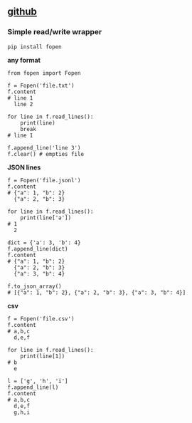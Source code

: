 ## [github](https://github.com/chemtrails/filetools)
### Simple read/write wrapper

`pip install fopen`

**any format**
```
from fopen import Fopen

f = Fopen('file.txt')
f.content
# line 1
  line 2

for line in f.read_lines():
    print(line)
    break
# line 1

f.append_line('line 3')
f.clear() # empties file
```

**JSON lines**
```
f = Fopen('file.jsonl')
f.content
# {"a": 1, "b": 2}
  {"a": 2, "b": 3}

for line in f.read_lines():
    print(line['a'])
# 1
  2

dict = {'a': 3, 'b': 4}
f.append_line(dict)
f.content
# {"a": 1, "b": 2}
  {"a": 2, "b": 3}
  {"a": 3, "b": 4}

f.to_json_array()
# [{"a": 1, "b": 2}, {"a": 2, "b": 3}, {"a": 3, "b": 4}]
```

**csv**
```
f = Fopen('file.csv')
f.content
# a,b,c
  d,e,f

for line in f.read_lines():
    print(line[1])
# b
  e

l = ['g', 'h', 'i']
f.append_line(l)
f.content
# a,b,c
  d,e,f
  g,h,i
```